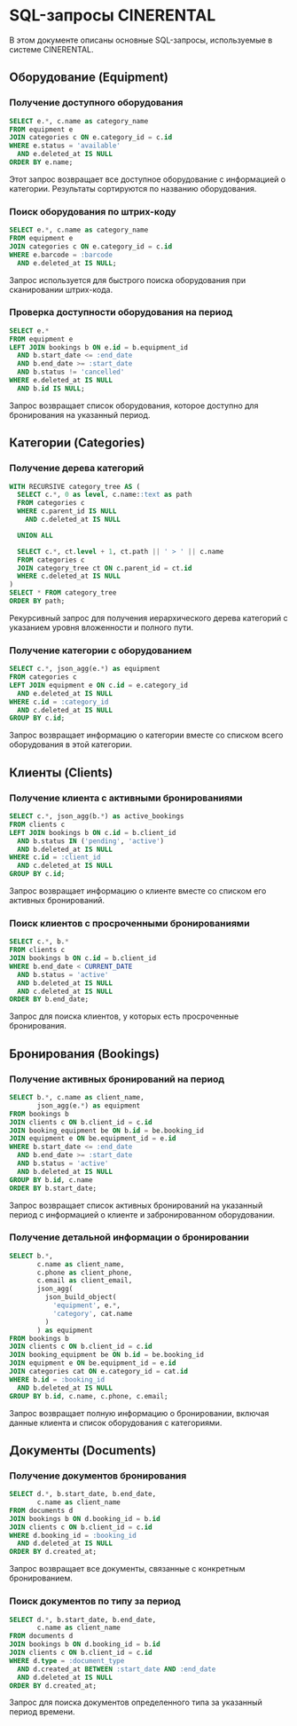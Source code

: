 # SQL-запросы CINERENTAL

В этом документе описаны основные SQL-запросы, используемые в системе CINERENTAL.

## Оборудование (Equipment)

### Получение доступного оборудования
```sql
SELECT e.*, c.name as category_name
FROM equipment e
JOIN categories c ON e.category_id = c.id
WHERE e.status = 'available'
  AND e.deleted_at IS NULL
ORDER BY e.name;
```
Этот запрос возвращает все доступное оборудование с информацией о категории. Результаты сортируются по названию оборудования.

### Поиск оборудования по штрих-коду
```sql
SELECT e.*, c.name as category_name
FROM equipment e
JOIN categories c ON e.category_id = c.id
WHERE e.barcode = :barcode
  AND e.deleted_at IS NULL;
```
Запрос используется для быстрого поиска оборудования при сканировании штрих-кода.

### Проверка доступности оборудования на период
```sql
SELECT e.*
FROM equipment e
LEFT JOIN bookings b ON e.id = b.equipment_id
  AND b.start_date <= :end_date
  AND b.end_date >= :start_date
  AND b.status != 'cancelled'
WHERE e.deleted_at IS NULL
  AND b.id IS NULL;
```
Запрос возвращает список оборудования, которое доступно для бронирования на указанный период.

## Категории (Categories)

### Получение дерева категорий
```sql
WITH RECURSIVE category_tree AS (
  SELECT c.*, 0 as level, c.name::text as path
  FROM categories c
  WHERE c.parent_id IS NULL
    AND c.deleted_at IS NULL

  UNION ALL

  SELECT c.*, ct.level + 1, ct.path || ' > ' || c.name
  FROM categories c
  JOIN category_tree ct ON c.parent_id = ct.id
  WHERE c.deleted_at IS NULL
)
SELECT * FROM category_tree
ORDER BY path;
```
Рекурсивный запрос для получения иерархического дерева категорий с указанием уровня вложенности и полного пути.

### Получение категории с оборудованием
```sql
SELECT c.*, json_agg(e.*) as equipment
FROM categories c
LEFT JOIN equipment e ON c.id = e.category_id
  AND e.deleted_at IS NULL
WHERE c.id = :category_id
  AND c.deleted_at IS NULL
GROUP BY c.id;
```
Запрос возвращает информацию о категории вместе со списком всего оборудования в этой категории.

## Клиенты (Clients)

### Получение клиента с активными бронированиями
```sql
SELECT c.*, json_agg(b.*) as active_bookings
FROM clients c
LEFT JOIN bookings b ON c.id = b.client_id
  AND b.status IN ('pending', 'active')
  AND b.deleted_at IS NULL
WHERE c.id = :client_id
  AND c.deleted_at IS NULL
GROUP BY c.id;
```
Запрос возвращает информацию о клиенте вместе со списком его активных бронирований.

### Поиск клиентов с просроченными бронированиями
```sql
SELECT c.*, b.*
FROM clients c
JOIN bookings b ON c.id = b.client_id
WHERE b.end_date < CURRENT_DATE
  AND b.status = 'active'
  AND b.deleted_at IS NULL
  AND c.deleted_at IS NULL
ORDER BY b.end_date;
```
Запрос для поиска клиентов, у которых есть просроченные бронирования.

## Бронирования (Bookings)

### Получение активных бронирований на период
```sql
SELECT b.*, c.name as client_name, 
       json_agg(e.*) as equipment
FROM bookings b
JOIN clients c ON b.client_id = c.id
JOIN booking_equipment be ON b.id = be.booking_id
JOIN equipment e ON be.equipment_id = e.id
WHERE b.start_date <= :end_date
  AND b.end_date >= :start_date
  AND b.status = 'active'
  AND b.deleted_at IS NULL
GROUP BY b.id, c.name
ORDER BY b.start_date;
```
Запрос возвращает список активных бронирований на указанный период с информацией о клиенте и забронированном оборудовании.

### Получение детальной информации о бронировании
```sql
SELECT b.*, 
       c.name as client_name,
       c.phone as client_phone,
       c.email as client_email,
       json_agg(
         json_build_object(
           'equipment', e.*,
           'category', cat.name
         )
       ) as equipment
FROM bookings b
JOIN clients c ON b.client_id = c.id
JOIN booking_equipment be ON b.id = be.booking_id
JOIN equipment e ON be.equipment_id = e.id
JOIN categories cat ON e.category_id = cat.id
WHERE b.id = :booking_id
  AND b.deleted_at IS NULL
GROUP BY b.id, c.name, c.phone, c.email;
```
Запрос возвращает полную информацию о бронировании, включая данные клиента и список оборудования с категориями.

## Документы (Documents)

### Получение документов бронирования
```sql
SELECT d.*, b.start_date, b.end_date,
       c.name as client_name
FROM documents d
JOIN bookings b ON d.booking_id = b.id
JOIN clients c ON b.client_id = c.id
WHERE d.booking_id = :booking_id
  AND d.deleted_at IS NULL
ORDER BY d.created_at;
```
Запрос возвращает все документы, связанные с конкретным бронированием.

### Поиск документов по типу за период
```sql
SELECT d.*, b.start_date, b.end_date,
       c.name as client_name
FROM documents d
JOIN bookings b ON d.booking_id = b.id
JOIN clients c ON b.client_id = c.id
WHERE d.type = :document_type
  AND d.created_at BETWEEN :start_date AND :end_date
  AND d.deleted_at IS NULL
ORDER BY d.created_at;
```
Запрос для поиска документов определенного типа за указанный период времени. 